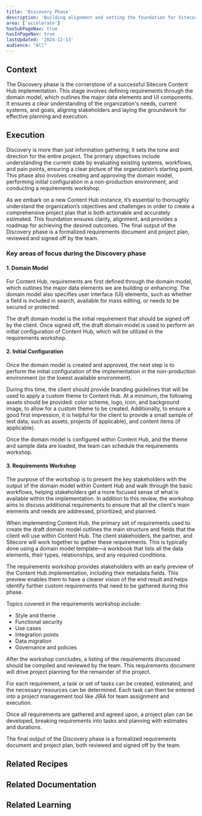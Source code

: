 ```yaml
---
title: 'Discovery Phase'
description: 'Building alignment and setting the foundation for Sitecore Content Hub'
area: ['accelerate']
hasSubPageNav: true
hasInPageNav: true
lastUpdated: '2024-12-13'
audience: "All"
---
```

## Context
The Discovery phase is the cornerstone of a successful Sitecore Content Hub implementation. This stage involves defining requirements through the domain model, which outlines the major data elements and UI components. It ensures a clear understanding of the organization's needs, current systems, and goals, aligning stakeholders and laying the groundwork for effective planning and execution. 

## Execution
Discovery is more than just information gathering; it sets the tone and direction for the entire project. The primary objectives include understanding the current state by evaluating existing systems, workflows, and pain points, ensuring a clear picture of the organization’s starting point. This phase also involves creating and approving the domain model, performing initial configuration in a non-production environment, and conducting a requirements workshop.

As we embark on a new Content Hub instance, it’s essential to thoroughly understand the organization’s objectives and challenges in order to create a comprehensive project plan that is both actionable and accurately estimated. This foundation ensures clarity, alignment, and provides a roadmap for achieving the desired outcomes. The final output of the Discovery phase is a formalized requirements document and project plan, reviewed and signed off by the team.

### Key areas of focus during the Discovery phase

#### <strong>1. Domain Model</strong>

For Content Hub, requirements are first defined through the domain model, which outlines the major data elements we are building or enhancing. The domain model also specifies user interface (UI) elements, such as whether a field is included in search, available for mass editing, or needs to be secured or protected.

The draft domain model is the initial requirement that should be signed off by the client. Once signed off, the draft domain model is used to perform an initial configuration of Content Hub, which will be utilized in the requirements workshop.

#### <strong>2. Initial Configuration</strong>

Once the domain model is created and approved, the next step is to perform the initial configuration of the implementation in the non-production environment (or the lowest available environment).

During this time, the client should provide branding guidelines that will be used to apply a custom theme to Content Hub. At a minimum, the following assets should be provided: color scheme, logo, icon, and background image, to allow for a custom theme to be created. Additionally, to ensure a good first impression, it is helpful for the client to provide a small sample of test data, such as assets, projects (if applicable), and content items (if applicable).

Once the domain model is configured within Content Hub, and the theme and sample data are loaded, the team can schedule the requirements workshop.

#### <strong>3. Requirements Workshop</strong>

The purpose of the workshop is to present the key stakeholders with the output of the domain model within Content Hub and walk through the basic workflows, helping stakeholders get a more focused sense of what is available within the implementation. In addition to this review, the workshop aims to discuss additional requirements to ensure that all the client's main elements and needs are addressed, prioritized, and planned.

When implementing Content Hub, the primary set of requirements used to create the draft domain model outlines the main structure and fields that the client will use within Content Hub. The client stakeholders, the partner, and Sitecore will work together to gather these requirements. This is typically done using a domain model template—a workbook that lists all the data elements, their types, relationships, and any required conditions.

The requirements workshop provides stakeholders with an early preview of the Content Hub implementation, including their metadata fields. This preview enables them to have a clearer vision of the end result and helps identify further custom requirements that need to be gathered during this phase.

Topics covered in the requirements workshop include:
<ul>
  <li>Style and theme</li>
  <li>Functional security</li>
  <li>Use cases</li>
  <li>Integration points</li>
  <li>Data migration</li>
  <li>Governance and policies</li>
</ul>

After the workshop concludes, a listing of the requirements discussed should be compiled and reviewed by the team. This requirements document will drive project planning for the remainder of the project.

For each requirement, a task or set of tasks can be created, estimated, and the necessary resources can be determined. Each task can then be entered into a project management tool like JIRA for team assignment and execution.

Once all requirements are gathered and agreed upon, a project plan can be developed, breaking requirements into tasks and planning with estimates and durations.

The final output of the Discovery phase is a formalized requirements document and project plan, both reviewed and signed off by the team.

## Related Recipes

<Row columns={2}>
  <Link title="Project Planning" link="/learn/accelerate/content-hub/pre-development/discovery/project-planning" />
  <Link title="Migration Guide" link="/learn/accelerate/content-hub/final-steps/migration-guide" />
  <Link title="Testing and Quality Assurance" link="/learn/accelerate/content-hub/final-steps/testing-and-qa" />
</Row>

## Related Documentation

<Row columns={2}>
  <Link title="Sitecore Content Hub Documentation" link="https://doc.sitecore.com/ch" />
  <Link title="General Best Practices" link="https://doc.sitecore.com/ch/en/users/content-hub/general-best-practices.html" />
</Row>

## Related Learning

<Row columns={2}>
  <Link title="Content Hub Administrator" link="https://learning.sitecore.com/pages/81/content-hub-administrator" />
  <Link title="Content Hub Developer" link="https://learning.sitecore.com/pages/82/content-hub-developer" />
</Row>
